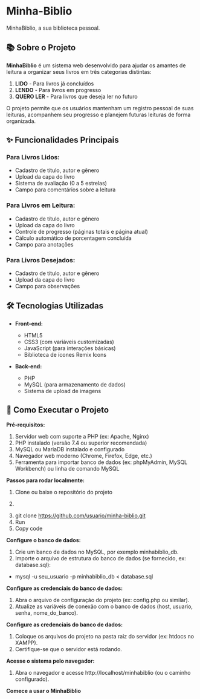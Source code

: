 # Minha-Biblio
MinhaBiblio, a sua biblioteca pessoal.


## 📚 Sobre o Projeto
**MinhaBiblio** é um sistema web desenvolvido para ajudar os amantes de leitura a organizar seus livros em três categorias distintas:

1. **LIDO** - Para livros já concluídos
2. **LENDO** - Para livros em progresso
3. **QUERO LER** - Para livros que deseja ler no futuro

O projeto permite que os usuários mantenham um registro pessoal de suas leituras, acompanhem seu progresso e planejem futuras leituras de forma organizada.


## ✨ Funcionalidades Principais
### Para Livros Lidos:
- Cadastro de título, autor e gênero
- Upload da capa do livro
- Sistema de avaliação (0 a 5 estrelas)
- Campo para comentários sobre a leitura

### Para Livros em Leitura:
- Cadastro de título, autor e gênero
- Upload da capa do livro
- Controle de progresso (páginas totais e página atual)
- Cálculo automático de porcentagem concluída
- Campo para anotações

### Para Livros Desejados:
- Cadastro de título, autor e gênero
- Upload da capa do livro
- Campo para observações


## 🛠 Tecnologias Utilizadas
- **Front-end:**
  - HTML5
  - CSS3 (com variáveis customizadas)
  - JavaScript (para interações básicas)
  - Biblioteca de ícones Remix Icons

- **Back-end:**
  - PHP
  - MySQL (para armazenamento de dados)
  - Sistema de upload de imagens


## 🚀 Como Executar o Projeto
**Pré-requisitos:**
1. Servidor web com suporte a PHP (ex: Apache, Nginx)
2. PHP instalado (versão 7.4 ou superior recomendada)
3. MySQL ou MariaDB instalado e configurado
4. Navegador web moderno (Chrome, Firefox, Edge, etc.)
5. Ferramenta para importar banco de dados (ex: phpMyAdmin, MySQL Workbench) ou linha de comando MySQL

**Passos para rodar localmente:**
1. Clone ou baixe o repositório do projeto
2. ```bash
3. git clone https://github.com/usuario/minha-biblio.git
4. Run
5. Copy code

**Configure o banco de dados:**
1. Crie um banco de dados no MySQL, por exemplo minhabiblio_db.
2. Importe o arquivo de estrutura do banco de dados (se fornecido, ex: database.sql):
- mysql -u seu_usuario -p minhabiblio_db < database.sql

**Configure as credenciais do banco de dados:**
1. Abra o arquivo de configuração do projeto (ex: config.php ou similar).
2. Atualize as variáveis de conexão com o banco de dados (host, usuario, senha, nome_do_banco).

**Configure as credenciais do banco de dados:**
1. Coloque os arquivos do projeto na pasta raiz do servidor (ex: htdocs no XAMPP).
2. Certifique-se que o servidor está rodando.

**Acesse o sistema pelo navegador:**
1. Abra o navegador e acesse http://localhost/minhabiblio (ou o caminho configurado).

**Comece a usar o MinhaBiblio**


